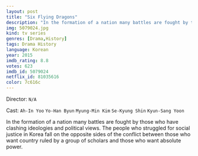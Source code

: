 ```yaml
---
layout: post
title: "Six Flying Dragons"
description: "In the formation of a nation many battles are fought by those who have clashing ideologies and political views. The people who struggled for social justice in Korea fall on the opposite sides of the conflict between those who want country ruled by a group of scholars and those who want absolute power..."
img: 5079024.jpg
kind: tv series
genres: [Drama,History]
tags: Drama History 
language: Korean
year: 2015
imdb_rating: 8.8
votes: 623
imdb_id: 5079024
netflix_id: 81035616
color: 7c616c
---
```

Director: `N/A`  

Cast: `Ah-In Yoo` `Yo-Han Byun` `Myung-Min Kim` `Se-Kyung Shin` `Kyun-Sang Yoon` 

In the formation of a nation many battles are fought by those who have clashing ideologies and political views. The people who struggled for social justice in Korea fall on the opposite sides of the conflict between those who want country ruled by a group of scholars and those who want absolute power.
